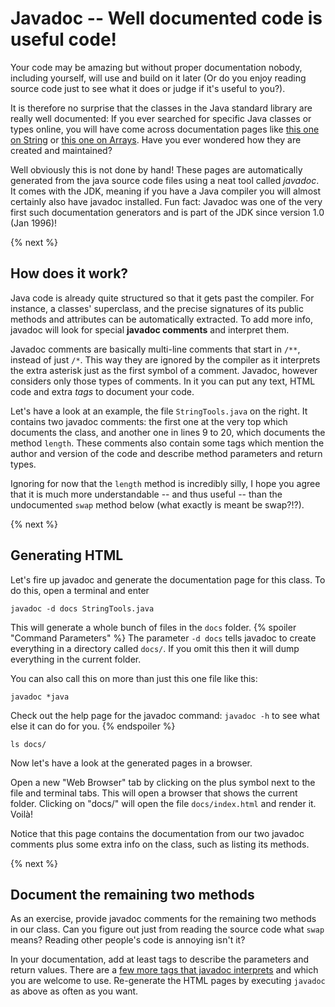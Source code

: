 # Javadoc -- Well documented code is useful code!

Your code may be amazing but without proper documentation nobody, including yourself, will use and build on it later
(Or do you enjoy reading source code just to see what it does or judge if it's useful to you?).

It is therefore no surprise that the classes in the Java standard library are really well documented:
If you ever searched for specific Java classes or types online, you will have come across documentation pages like [this one on String][String] or [this one on Arrays][Arrays].
Have you ever wondered how they are created and maintained?

Well obviously this is not done by hand!
These pages are automatically generated from the java source code files using a neat tool called *javadoc*.
It comes with the JDK, meaning if you have a Java compiler you will almost certainly also have javadoc installed. Fun fact: Javadoc was one of the very first such documentation generators and is part of the JDK since version 1.0 (Jan 1996)!

{% next %}

## How does it work?
Java code is already quite structured so that it gets past the compiler.
For instance, a classes' superclass, and the precise signatures of its public methods and attributes can be automatically extracted.
To add more info, javadoc will look for special **javadoc comments** and interpret them.

Javadoc comments are basically multi-line comments that start in `/**`, instead of just `/*`.
This way they are ignored by the compiler as it interprets the extra asterisk just as the first symbol of a comment. Javadoc, however considers only those types of comments.
In it you can put any text, HTML code and extra *tags* to document your code.

Let's have a look at an example, the file `StringTools.java` on the right.
It contains two javadoc comments: the first one at the very top which documents the class,
and another one in lines 9 to 20, which documents the method `length`.
These comments also contain some tags which mention the author and version of the code and describe method parameters and return types.

Ignoring for now that the `length` method is incredibly silly, I hope you agree that it is much more understandable -- and thus useful -- than the undocumented `swap` method below (what exactly is meant be swap?!?).

{% next %}

## Generating HTML
Let's fire up javadoc and generate the documentation page for this class.
To do this, open a terminal and enter

```
javadoc -d docs StringTools.java
```

This will generate a whole bunch of files in the `docs` folder.
{% spoiler "Command Parameters" %}
The parameter `-d docs` tells javadoc to create everything in a directory called `docs/`.
If you omit this then it will dump everything in the current folder.

You can also call this on more than just this one file like this:
```
javadoc *java
```

Check out the help page for the javadoc command: `javadoc -h` to see what else it can do for you.
{% endspoiler %}

```
ls docs/
```

Now let's have a look at the generated pages in a browser.

Open a new "Web Browser" tab by clicking on the plus symbol next to the file and terminal tabs.
This will open a browser that shows the current folder. Clicking on "docs/" will open the file `docs/index.html` and render it. Voilà!

Notice that this page contains the documentation from our two javadoc comments plus some extra info on the class, such as listing its methods.

{% next %}

## Document the remaining two methods

As an exercise, provide javadoc comments for the remaining two methods in our class. Can you figure out just from reading the source code what `swap` means? Reading other people's code is annoying isn't it?

In your documentation, add at least tags to describe the parameters and return values.
There are a [few more tags that javadoc interprets][TAGS] and which you are welcome to use.
Re-generate the HTML pages by executing `javadoc` as above as often as you want.


[TAGS]: https://en.wikipedia.org/wiki/Javadoc#Table_of_Javadoc_tags
[String]: https://docs.oracle.com/javase/9/docs/api/java/lang/String.html
[Arrays]: https://docs.oracle.com/javase/9/docs/api/java/util/Arrays.html


